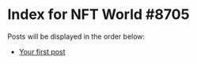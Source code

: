 # Index for NFT World #8705
Posts will be displayed in the order below:

- [Your first post](./001-first.md)

